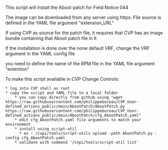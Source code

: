 This script will install the Aboot patch for Field Notice 044

The image can be downloaded from any server using https.  File source is defined in the YAML file argument "extension_URL"

If using CVP as source for the patch file, it requires that CVP has an image bundle containing that Aboot patch file in it

If the installation is done over the none default VRF, change the VRF argument in the YAML config file

you need to define the name of the RPM file in the YAML file argument "extention"


To make this script available in CVP Change Controls:

    * log into CVP shell as root
    * copy the script and YAML file to a local folder 
        * you can copy directly from github using "wget https://raw.githubusercontent.com/philippebureau/CVP_User-defined_actions_public/main/AbootPatch/AbootPatch.py https://raw.githubusercontent.com/philippebureau/CVP_User-defined_actions_public/main/AbootPatch/cfg_AbootPatch.yaml"
        * edit cfg_AbootPatch.yaml file arguments to match your environment
        * install using script-util 
          * ex : /cvpi/tools/script-utils upload -path AbootPatch.py -config cfg_AbootPatch.yaml
        * validate with command '/cvpi/tools/script-util list'

